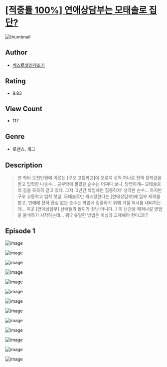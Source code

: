 # [[적중률 100%] 연애상담부는 모태솔로 집단?](https://comic.naver.com/challenge/list?titleId=810339)
![thumbnail](https://image-comic.pstatic.net/user_contents_data/challenge_comic/2023/05/23/366867/upload_3703478638720803128_480x623.jpeg)

## Author
- [베스트셀러제조기](https://comic.naver.com/artistTitle?id=366867)

## Rating
- 9.83

## View Count
- 117

## Genre
- 로맨스, 개그

## Description
> 연 학비 오천만원에 이르는 [구오 고등학교]에 오로지 성적 하나로 전액 장학금을 받고 입학한 나순수... 공부밖에 몰랐던 순수는 어쩌다 보니, 당연하게~ 모태솔로의 길을 묵묵히 걷고 있다. 그저 '3년간 학업에만 집중하자' 생각한 순수... 하지만 구오 고등학교 입학 첫날, 모태솔로만 캐스팅한다는 [연애상담부]에 입부 제의를 받고, 연애에 전혀 관심 없는 순수는 학업에 집중하기 위해 거절 의사를 내비치는데... 이곳 [연애상담부] 선배들의 똘끼가 장난 아니다...! 이 난관을 헤쳐나갈 방법을 물색하기 시작하는데... 뭐!? 유일한 방법은 이성과 교제해야 한다고!!?


## Episode 1
![image](https://image-comic.pstatic.net/user_contents_data/challenge_comic/2023/05/23/366867/upload_7219609085060080229.jpeg)

![image](https://image-comic.pstatic.net/user_contents_data/challenge_comic/2023/05/23/366867/upload_3546414507271414630.jpeg)

![image](https://image-comic.pstatic.net/user_contents_data/challenge_comic/2023/05/23/366867/upload_3919032417313239654.jpeg)

![image](https://image-comic.pstatic.net/user_contents_data/challenge_comic/2023/05/23/366867/upload_3847536661536912481.jpeg)

![image](https://image-comic.pstatic.net/user_contents_data/challenge_comic/2023/05/23/366867/upload_7306302278375716913.jpeg)

![image](https://image-comic.pstatic.net/user_contents_data/challenge_comic/2023/05/23/366867/upload_7148448688182278196.jpeg)

![image](https://image-comic.pstatic.net/user_contents_data/challenge_comic/2023/05/23/366867/upload_3618141147571238457.jpeg)

![image](https://image-comic.pstatic.net/user_contents_data/challenge_comic/2023/05/23/366867/upload_7004844974876746853.jpeg)

![image](https://image-comic.pstatic.net/user_contents_data/challenge_comic/2023/05/23/366867/upload_4051327838935136307.jpeg)

![image](https://image-comic.pstatic.net/user_contents_data/challenge_comic/2023/05/23/366867/upload_3905013841630946150.jpeg)

![image](https://image-comic.pstatic.net/user_contents_data/challenge_comic/2023/05/23/366867/upload_3906091345809532513.jpeg)

![image](https://image-comic.pstatic.net/user_contents_data/challenge_comic/2023/05/23/366867/upload_3702296663673890357.jpeg)

![image](https://image-comic.pstatic.net/user_contents_data/challenge_comic/2023/05/23/366867/upload_3905009245898301795.jpeg)
